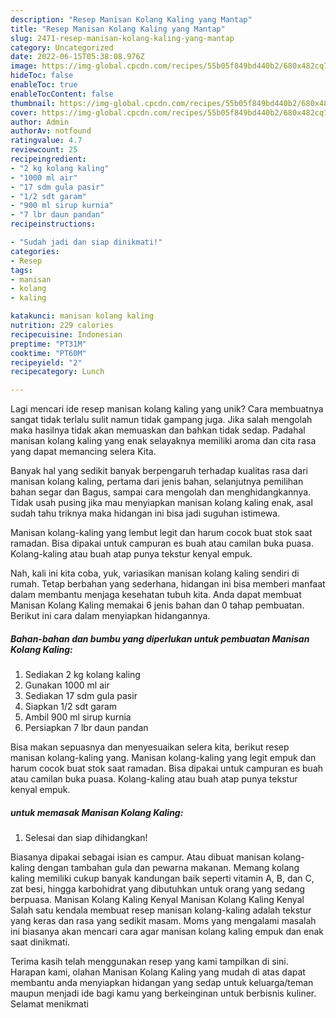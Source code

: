 ```yaml
---
description: "Resep Manisan Kolang Kaling yang Mantap"
title: "Resep Manisan Kolang Kaling yang Mantap"
slug: 2471-resep-manisan-kolang-kaling-yang-mantap
category: Uncategorized
date: 2022-06-15T05:38:08.976Z
image: https://img-global.cpcdn.com/recipes/55b05f849bd440b2/680x482cq70/manisan-kolang-kaling-foto-resep-utama.jpg
hideToc: false
enableToc: true
enableTocContent: false
thumbnail: https://img-global.cpcdn.com/recipes/55b05f849bd440b2/680x482cq70/manisan-kolang-kaling-foto-resep-utama.jpg
cover: https://img-global.cpcdn.com/recipes/55b05f849bd440b2/680x482cq70/manisan-kolang-kaling-foto-resep-utama.jpg
author: Admin
authorAv: notfound
ratingvalue: 4.7
reviewcount: 25
recipeingredient:
- "2 kg kolang kaling"
- "1000 ml air"
- "17 sdm gula pasir"
- "1/2 sdt garam"
- "900 ml sirup kurnia"
- "7 lbr daun pandan"
recipeinstructions:

- "Sudah jadi dan siap dinikmati!"
categories:
- Resep
tags:
- manisan
- kolang
- kaling

katakunci: manisan kolang kaling 
nutrition: 229 calories
recipecuisine: Indonesian
preptime: "PT31M"
cooktime: "PT60M"
recipeyield: "2"
recipecategory: Lunch

---
```





Lagi mencari ide resep manisan kolang kaling yang unik? Cara membuatnya sangat tidak terlalu sulit namun tidak gampang juga. Jika salah mengolah maka hasilnya tidak akan memuaskan dan bahkan tidak sedap. Padahal manisan kolang kaling yang enak selayaknya memiliki aroma dan cita rasa yang dapat memancing selera Kita.





Banyak hal yang sedikit banyak berpengaruh terhadap kualitas rasa dari manisan kolang kaling, pertama dari jenis bahan, selanjutnya pemilihan bahan segar dan Bagus, sampai cara mengolah dan menghidangkannya. Tidak usah pusing jika mau menyiapkan manisan kolang kaling enak,      asal sudah tahu triknya maka hidangan ini bisa jadi suguhan istimewa.














Manisan kolang-kaling yang lembut legit dan harum cocok buat stok saat ramadan. Bisa dipakai untuk campuran es buah atau camilan buka puasa. Kolang-kaling atau buah atap punya tekstur kenyal empuk.






Nah, kali ini kita coba, yuk, variasikan manisan kolang kaling sendiri di rumah. Tetap berbahan yang sederhana, hidangan ini bisa memberi manfaat dalam membantu menjaga kesehatan tubuh kita. Anda dapat membuat Manisan Kolang Kaling memakai 6 jenis bahan dan 0 tahap pembuatan. Berikut ini cara dalam menyiapkan hidangannya.

<!--inarticleads1-->

##### Bahan-bahan dan bumbu yang diperlukan untuk pembuatan Manisan Kolang Kaling:

1. Sediakan 2 kg kolang kaling
1. Gunakan 1000 ml air
1. Sediakan 17 sdm gula pasir
1. Siapkan 1/2 sdt garam
1. Ambil 900 ml sirup kurnia
1. Persiapkan 7 lbr daun pandan


Bisa makan sepuasnya dan menyesuaikan selera kita, berikut resep manisan kolang-kaling yang. Manisan kolang-kaling yang legit empuk dan harum cocok buat stok saat ramadan. Bisa dipakai untuk campuran es buah atau camilan buka puasa. Kolang-kaling atau buah atap punya tekstur kenyal empuk. 

<!--inarticleads2-->

#####  untuk memasak Manisan Kolang Kaling:


1. Selesai dan siap dihidangkan!

Biasanya dipakai sebagai isian es campur. Atau dibuat manisan kolang-kaling dengan tambahan gula dan pewarna makanan. Memang kolang kaling memiliki cukup banyak kandungan baik seperti vitamin A, B, dan C, zat besi, hingga karbohidrat yang dibutuhkan untuk orang yang sedang berpuasa. Manisan Kolang Kaling Kenyal Manisan Kolang Kaling Kenyal Salah satu kendala membuat resep manisan kolang-kaling adalah tekstur yang keras dan rasa yang sedikit masam. Moms yang mengalami masalah ini biasanya akan mencari cara agar manisan kolang kaling empuk dan enak saat dinikmati. 

Terima kasih telah menggunakan resep yang kami tampilkan di sini. Harapan kami, olahan Manisan Kolang Kaling yang mudah di atas dapat membantu anda menyiapkan hidangan yang sedap untuk keluarga/teman maupun menjadi ide bagi kamu yang berkeinginan untuk berbisnis kuliner. Selamat menikmati
